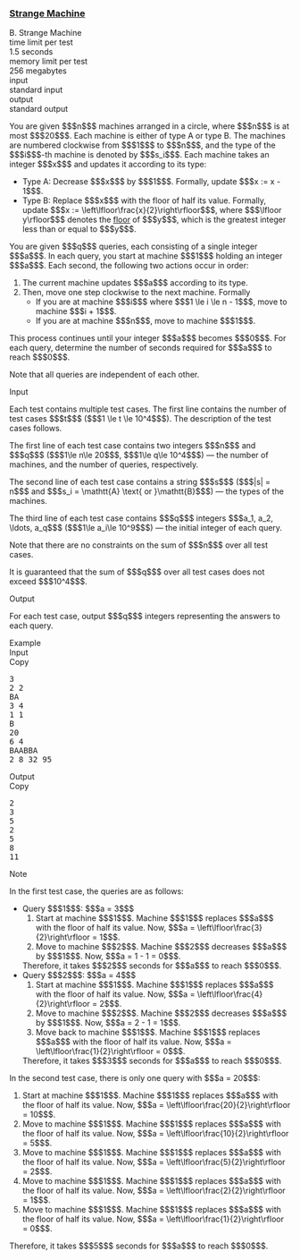 <h3><a href="https://codeforces.com/contest/2156/problem/B" target="_blank" rel="noopener noreferrer">Strange Machine</a></h3>

<div class="header"><div class="title">B. Strange Machine</div><div class="time-limit"><div class="property-title">time limit per test</div>1.5 seconds</div><div class="memory-limit"><div class="property-title">memory limit per test</div>256 megabytes</div><div class="input-file input-standard"><div class="property-title">input</div>standard input</div><div class="output-file output-standard"><div class="property-title">output</div>standard output</div></div><div><p>   </p><p>You are given $$$n$$$ machines arranged in a circle, where $$$n$$$ is at most $$$20$$$. Each machine is either of type <span class="tex-font-style-tt">A</span> or type <span class="tex-font-style-tt">B</span>. The machines are numbered clockwise from $$$1$$$ to $$$n$$$, and the type of the $$$i$$$-th machine is denoted by $$$s_i$$$. Each machine takes an integer $$$x$$$ and updates it according to its type:</p><ul> <li> Type <span class="tex-font-style-tt">A</span>: Decrease $$$x$$$ by $$$1$$$. Formally, update $$$x := x - 1$$$. </li><li> Type <span class="tex-font-style-tt">B</span>: Replace $$$x$$$ with the floor of half its value. Formally, update $$$x := \left\lfloor\frac{x}{2}\right\rfloor$$$, where $$$\lfloor y\rfloor$$$ denotes the <a href="https://en.wikipedia.org/wiki/Floor_and_ceiling_functions">floor</a> of $$$y$$$, which is the greatest integer less than or equal to $$$y$$$.  </li></ul><p>You are given $$$q$$$ queries, each consisting of a single integer $$$a$$$. In each query, you start at machine $$$1$$$ holding an integer $$$a$$$. Each second, the following two actions occur in order:</p><ol> <li> The current machine updates $$$a$$$ according to its type. </li><li> Then, move one step clockwise to the next machine. Formally <ul> <li> If you are at machine $$$i$$$ where $$$1 \le i \le n - 1$$$, move to machine $$$i + 1$$$. </li><li> If you are at machine $$$n$$$, move to machine $$$1$$$. </li></ul> </li></ol><p>This process continues until your integer $$$a$$$ becomes $$$0$$$. For each query, determine the number of seconds required for $$$a$$$ to reach $$$0$$$.</p><p>Note that all queries are independent of each other.</p></div><div class="input-specification"><div class="section-title">Input</div><p>Each test contains multiple test cases. The first line contains the number of test cases $$$t$$$ ($$$1 \le t \le 10^4$$$). The description of the test cases follows. </p><p>The first line of each test case contains two integers $$$n$$$ and $$$q$$$ ($$$1\le n\le 20$$$, $$$1\le q\le 10^4$$$) — the number of machines, and the number of queries, respectively.</p><p>The second line of each test case contains a string $$$s$$$ ($$$|s| = n$$$ and $$$s_i = \mathtt{A} \text{ or }\mathtt{B}$$$) — the types of the machines.</p><p>The third line of each test case contains $$$q$$$ integers $$$a_1, a_2, \ldots, a_q$$$ ($$$1\le a_i\le 10^9$$$) — the initial integer of each query.</p><p>Note that there are no constraints on the sum of $$$n$$$ over all test cases. </p><p>It is guaranteed that the sum of $$$q$$$ over all test cases does not exceed $$$10^4$$$. </p></div><div class="output-specification"><div class="section-title">Output</div><p>For each test case, output $$$q$$$ integers representing the answers to each query.</p></div><div class="sample-tests"><div class="section-title">Example</div><div class="sample-test"><div class="input"><div class="title">Input<div title="Copy" data-clipboard-target="#id005058658514468524" id="id008997878300950982" class="input-output-copier">Copy</div></div><pre id="id005058658514468524"><div class="test-example-line test-example-line-even test-example-line-0">3</div><div class="test-example-line test-example-line-odd test-example-line-1">2 2</div><div class="test-example-line test-example-line-odd test-example-line-1">BA</div><div class="test-example-line test-example-line-odd test-example-line-1">3 4</div><div class="test-example-line test-example-line-even test-example-line-2">1 1</div><div class="test-example-line test-example-line-even test-example-line-2">B</div><div class="test-example-line test-example-line-even test-example-line-2">20</div><div class="test-example-line test-example-line-odd test-example-line-3">6 4</div><div class="test-example-line test-example-line-odd test-example-line-3">BAABBA</div><div class="test-example-line test-example-line-odd test-example-line-3">2 8 32 95</div></pre></div><div class="output"><div class="title">Output<div title="Copy" data-clipboard-target="#id009517515397126073" id="id009330685116003312" class="input-output-copier">Copy</div></div><pre id="id009517515397126073"><div class="test-example-line test-example-line-odd test-example-line-1">2</div><div class="test-example-line test-example-line-odd test-example-line-1">3</div><div class="test-example-line test-example-line-even test-example-line-2">5</div><div class="test-example-line test-example-line-odd test-example-line-3">2</div><div class="test-example-line test-example-line-odd test-example-line-3">5</div><div class="test-example-line test-example-line-odd test-example-line-3">8</div><div class="test-example-line test-example-line-odd test-example-line-3">11</div></pre></div></div></div><div class="note"><div class="section-title">Note</div><p>In the first test case, the queries are as follows:</p><ul> <li> Query $$$1$$$: $$$a = 3$$$ <ol> <li> Start at machine $$$1$$$. Machine $$$1$$$ replaces $$$a$$$ with the floor of half its value. Now, $$$a = \left\lfloor\frac{3}{2}\right\rfloor = 1$$$. </li><li> Move to machine $$$2$$$. Machine $$$2$$$ decreases $$$a$$$ by $$$1$$$. Now, $$$a = 1 - 1 = 0$$$. </li></ol> Therefore, it takes $$$2$$$ seconds for $$$a$$$ to reach $$$0$$$.</li><li> Query $$$2$$$: $$$a = 4$$$ <ol> <li> Start at machine $$$1$$$. Machine $$$1$$$ replaces $$$a$$$ with the floor of half its value. Now, $$$a = \left\lfloor\frac{4}{2}\right\rfloor = 2$$$. </li><li> Move to machine $$$2$$$. Machine $$$2$$$ decreases $$$a$$$ by $$$1$$$. Now, $$$a = 2 - 1 = 1$$$. </li><li> Move back to machine $$$1$$$. Machine $$$1$$$ replaces $$$a$$$ with the floor of half its value. Now, $$$a = \left\lfloor\frac{1}{2}\right\rfloor = 0$$$. </li></ol> Therefore, it takes $$$3$$$ seconds for $$$a$$$ to reach $$$0$$$. </li></ul><p>In the second test case, there is only one query with $$$a = 20$$$:</p><ol> <li> Start at machine $$$1$$$. Machine $$$1$$$ replaces $$$a$$$ with the floor of half its value. Now, $$$a = \left\lfloor\frac{20}{2}\right\rfloor = 10$$$. </li><li> Move to machine $$$1$$$. Machine $$$1$$$ replaces $$$a$$$ with the floor of half its value. Now, $$$a = \left\lfloor\frac{10}{2}\right\rfloor = 5$$$. </li><li> Move to machine $$$1$$$. Machine $$$1$$$ replaces $$$a$$$ with the floor of half its value. Now, $$$a = \left\lfloor\frac{5}{2}\right\rfloor = 2$$$. </li><li> Move to machine $$$1$$$. Machine $$$1$$$ replaces $$$a$$$ with the floor of half its value. Now, $$$a = \left\lfloor\frac{2}{2}\right\rfloor = 1$$$. </li><li> Move to machine $$$1$$$. Machine $$$1$$$ replaces $$$a$$$ with the floor of half its value. Now, $$$a = \left\lfloor\frac{1}{2}\right\rfloor = 0$$$. </li></ol><p>Therefore, it takes $$$5$$$ seconds for $$$a$$$ to reach $$$0$$$.</p></div>